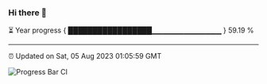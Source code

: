 ### Hi there 👋

⏳ Year progress { █████████████████▁▁▁▁▁▁▁▁▁▁▁▁▁ } 59.19 %

---

⏰ Updated on Sat, 05 Aug 2023 01:05:59 GMT

![Progress Bar CI](https://github.com/liununu/liununu/workflows/Progress%20Bar%20CI/badge.svg)

